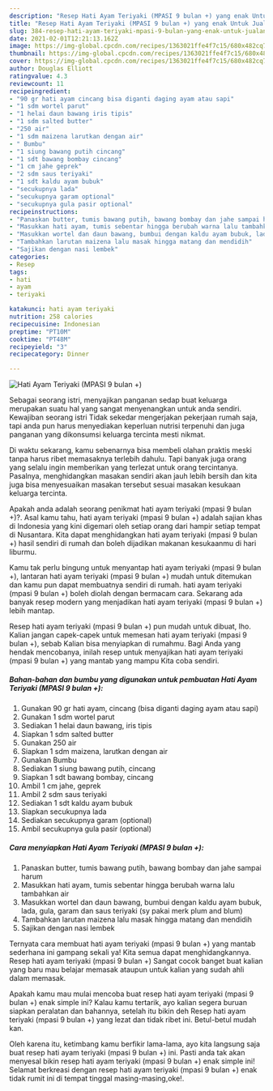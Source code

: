 ```yaml
---
description: "Resep Hati Ayam Teriyaki (MPASI 9 bulan +) yang enak Untuk Jualan"
title: "Resep Hati Ayam Teriyaki (MPASI 9 bulan +) yang enak Untuk Jualan"
slug: 384-resep-hati-ayam-teriyaki-mpasi-9-bulan-yang-enak-untuk-jualan
date: 2021-02-01T12:21:13.162Z
image: https://img-global.cpcdn.com/recipes/1363021ffe4f7c15/680x482cq70/hati-ayam-teriyaki-mpasi-9-bulan-foto-resep-utama.jpg
thumbnail: https://img-global.cpcdn.com/recipes/1363021ffe4f7c15/680x482cq70/hati-ayam-teriyaki-mpasi-9-bulan-foto-resep-utama.jpg
cover: https://img-global.cpcdn.com/recipes/1363021ffe4f7c15/680x482cq70/hati-ayam-teriyaki-mpasi-9-bulan-foto-resep-utama.jpg
author: Douglas Elliott
ratingvalue: 4.3
reviewcount: 11
recipeingredient:
- "90 gr hati ayam cincang bisa diganti daging ayam atau sapi"
- "1 sdm wortel parut"
- "1 helai daun bawang iris tipis"
- "1 sdm salted butter"
- "250 air"
- "1 sdm maizena larutkan dengan air"
- " Bumbu"
- "1 siung bawang putih cincang"
- "1 sdt bawang bombay cincang"
- "1 cm jahe geprek"
- "2 sdm saus teriyaki"
- "1 sdt kaldu ayam bubuk"
- "secukupnya lada"
- "secukupnya garam optional"
- "secukupnya gula pasir optional"
recipeinstructions:
- "Panaskan butter, tumis bawang putih, bawang bombay dan jahe sampai harum"
- "Masukkan hati ayam, tumis sebentar hingga berubah warna lalu tambahkan air"
- "Masukkan wortel dan daun bawang, bumbui dengan kaldu ayam bubuk, lada, gula, garam dan saus teriyaki (sy pakai merk plum and blum)"
- "Tambahkan larutan maizena lalu masak hingga matang dan mendidih"
- "Sajikan dengan nasi lembek"
categories:
- Resep
tags:
- hati
- ayam
- teriyaki

katakunci: hati ayam teriyaki 
nutrition: 258 calories
recipecuisine: Indonesian
preptime: "PT10M"
cooktime: "PT48M"
recipeyield: "3"
recipecategory: Dinner

---
```



![Hati Ayam Teriyaki (MPASI 9 bulan +)](https://img-global.cpcdn.com/recipes/1363021ffe4f7c15/680x482cq70/hati-ayam-teriyaki-mpasi-9-bulan-foto-resep-utama.jpg)

Sebagai seorang istri, menyajikan panganan sedap buat keluarga merupakan suatu hal yang sangat menyenangkan untuk anda sendiri. Kewajiban seorang istri Tidak sekedar mengerjakan pekerjaan rumah saja, tapi anda pun harus menyediakan keperluan nutrisi terpenuhi dan juga panganan yang dikonsumsi keluarga tercinta mesti nikmat.

Di waktu  sekarang, kamu sebenarnya bisa membeli olahan praktis meski tanpa harus ribet memasaknya terlebih dahulu. Tapi banyak juga orang yang selalu ingin memberikan yang terlezat untuk orang tercintanya. Pasalnya, menghidangkan masakan sendiri akan jauh lebih bersih dan kita juga bisa menyesuaikan masakan tersebut sesuai masakan kesukaan keluarga tercinta. 



Apakah anda adalah seorang penikmat hati ayam teriyaki (mpasi 9 bulan +)?. Asal kamu tahu, hati ayam teriyaki (mpasi 9 bulan +) adalah sajian khas di Indonesia yang kini digemari oleh setiap orang dari hampir setiap tempat di Nusantara. Kita dapat menghidangkan hati ayam teriyaki (mpasi 9 bulan +) hasil sendiri di rumah dan boleh dijadikan makanan kesukaanmu di hari liburmu.

Kamu tak perlu bingung untuk menyantap hati ayam teriyaki (mpasi 9 bulan +), lantaran hati ayam teriyaki (mpasi 9 bulan +) mudah untuk ditemukan dan kamu pun dapat membuatnya sendiri di rumah. hati ayam teriyaki (mpasi 9 bulan +) boleh diolah dengan bermacam cara. Sekarang ada banyak resep modern yang menjadikan hati ayam teriyaki (mpasi 9 bulan +) lebih mantap.

Resep hati ayam teriyaki (mpasi 9 bulan +) pun mudah untuk dibuat, lho. Kalian jangan capek-capek untuk memesan hati ayam teriyaki (mpasi 9 bulan +), sebab Kalian bisa menyiapkan di rumahmu. Bagi Anda yang hendak mencobanya, inilah resep untuk menyajikan hati ayam teriyaki (mpasi 9 bulan +) yang mantab yang mampu Kita coba sendiri.

<!--inarticleads1-->

##### Bahan-bahan dan bumbu yang digunakan untuk pembuatan Hati Ayam Teriyaki (MPASI 9 bulan +):

1. Gunakan 90 gr hati ayam, cincang (bisa diganti daging ayam atau sapi)
1. Gunakan 1 sdm wortel parut
1. Sediakan 1 helai daun bawang, iris tipis
1. Siapkan 1 sdm salted butter
1. Gunakan 250 air
1. Siapkan 1 sdm maizena, larutkan dengan air
1. Gunakan  Bumbu
1. Sediakan 1 siung bawang putih, cincang
1. Siapkan 1 sdt bawang bombay, cincang
1. Ambil 1 cm jahe, geprek
1. Ambil 2 sdm saus teriyaki
1. Sediakan 1 sdt kaldu ayam bubuk
1. Siapkan secukupnya lada
1. Sediakan secukupnya garam (optional)
1. Ambil secukupnya gula pasir (optional)




<!--inarticleads2-->

##### Cara menyiapkan Hati Ayam Teriyaki (MPASI 9 bulan +):

1. Panaskan butter, tumis bawang putih, bawang bombay dan jahe sampai harum
1. Masukkan hati ayam, tumis sebentar hingga berubah warna lalu tambahkan air
1. Masukkan wortel dan daun bawang, bumbui dengan kaldu ayam bubuk, lada, gula, garam dan saus teriyaki (sy pakai merk plum and blum)
1. Tambahkan larutan maizena lalu masak hingga matang dan mendidih
1. Sajikan dengan nasi lembek




Ternyata cara membuat hati ayam teriyaki (mpasi 9 bulan +) yang mantab sederhana ini gampang sekali ya! Kita semua dapat menghidangkannya. Resep hati ayam teriyaki (mpasi 9 bulan +) Sangat cocok banget buat kalian yang baru mau belajar memasak ataupun untuk kalian yang sudah ahli dalam memasak.

Apakah kamu mau mulai mencoba buat resep hati ayam teriyaki (mpasi 9 bulan +) enak simple ini? Kalau kamu tertarik, ayo kalian segera buruan siapkan peralatan dan bahannya, setelah itu bikin deh Resep hati ayam teriyaki (mpasi 9 bulan +) yang lezat dan tidak ribet ini. Betul-betul mudah kan. 

Oleh karena itu, ketimbang kamu berfikir lama-lama, ayo kita langsung saja buat resep hati ayam teriyaki (mpasi 9 bulan +) ini. Pasti anda tak akan menyesal bikin resep hati ayam teriyaki (mpasi 9 bulan +) enak simple ini! Selamat berkreasi dengan resep hati ayam teriyaki (mpasi 9 bulan +) enak tidak rumit ini di tempat tinggal masing-masing,oke!.

